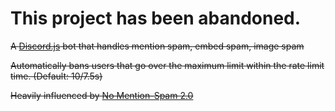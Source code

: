 # This project has been abandoned.

~~A [Discord.js](https://github.com/hydrabolt/discord.js) bot that handles mention spam, embed spam, image spam~~

~~Automatically bans users that go over the maximum limit within the rate limit time. (Default: 10/7.5s)~~

~~Heavily influenced by [No Mention-Spam 2.0](https://github.com/eslachance/nms2)~~
